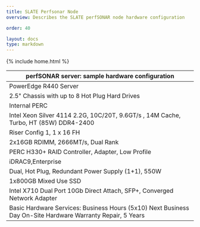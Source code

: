 ```yaml
---
title: SLATE Perfsonar Node
overview: Describes the SLATE perfSONAR node hardware configuration

order: 40

layout: docs
type: markdown
---
```

{% include home.html %}


| perfSONAR server: sample hardware configuration|
| ---- |
|PowerEdge R440 Server |
|2.5" Chassis with up to 8 Hot Plug Hard Drives |
|Internal PERC |
|Intel Xeon Silver 4114 2.2G, 10C/20T, 9.6GT/s , 14M Cache, Turbo, HT (85W) DDR4-2400|
|Riser Config 1, 1 x 16 FH|
|2x16GB RDIMM, 2666MT/s, Dual Rank|
|PERC H330+ RAID Controller, Adapter, Low Profile |
|iDRAC9,Enterprise|
|Dual, Hot Plug, Redundant Power Supply (1+1), 550W|
|1x800GB Mixed Use SSD |
|Intel X710 Dual Port 10Gb Direct Attach, SFP+, Converged Network Adapter|
|Basic Hardware Services: Business Hours (5x10) Next Business Day On-Site Hardware Warranty Repair, 5 Years |

